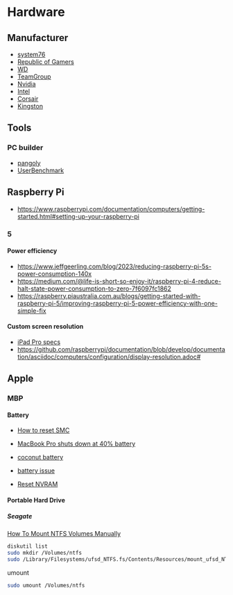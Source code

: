 # Hardware

## Manufacturer

- [system76](https://system76.com/)
- [Republic of Gamers](https://rog.asus.com/)
- [WD](https://www.westerndigital.com/)
- [TeamGroup](https://www.teamgroupinc.com/en/)
- [Nvidia](https://www.nvidia.com/en-us/)
- [Intel](https://www.intel.com/)
- [Corsair](https://www.corsair.com)
- [Kingston](https://www.kingston.com)

## Tools

### PC builder

- [pangoly](https://pangoly.com/en/pc-builder)
- [UserBenchmark](https://ram.userbenchmark.com/)

## Raspberry Pi

- https://www.raspberrypi.com/documentation/computers/getting-started.html#setting-up-your-raspberry-pi

### 5

#### Power efficiency

- https://www.jeffgeerling.com/blog/2023/reducing-raspberry-pi-5s-power-consumption-140x
- https://medium.com/@life-is-short-so-enjoy-it/raspberry-pi-4-reduce-halt-state-power-consumption-to-zero-7f6097fc1862
- https://raspberry.piaustralia.com.au/blogs/getting-started-with-raspberry-pi-5/improving-raspberry-pi-5-power-efficiency-with-one-simple-fix

#### Custom screen resolution

- [iPad Pro specs](https://www.apple.com/au/ipad-pro/specs/)
- https://github.com/raspberrypi/documentation/blob/develop/documentation/asciidoc/computers/configuration/display-resolution.adoc#

## Apple

### MBP

#### Battery

- [How to reset SMC](https://support.apple.com/en-gb/102605)
- [MacBook Pro shuts down at 40% battery](https://discussions.apple.com/thread/250650983?sortBy=rank)
- [coconut battery](https://www.coconut-flavour.com/coconutbattery/)
- [battery issue](https://zh.ifixit.com/Answers/View/342625/MacBook+shuts+down+randomly+with+still+battery+charge+left?srsltid=AfmBOoq9rhB8ldXyjkkDe6SEkENLp3yvxZu0jeB43MfCzIfJMhqpEA7E)

- [Reset NVRAM](https://support.apple.com/en-us/102539)

#### Portable Hard Drive

##### Seagate

[How To Mount NTFS Volumes Manually](https://kb.paragon-software.com/article/56)

```sh
diskutil list
sudo mkdir /Volumes/ntfs
sudo /Library/Filesystems/ufsd_NTFS.fs/Contents/Resources/mount_ufsd_NTFS /dev/disk2s2 /Volumes/ntfs
```

umount

```sh
sudo umount /Volumes/ntfs
```
